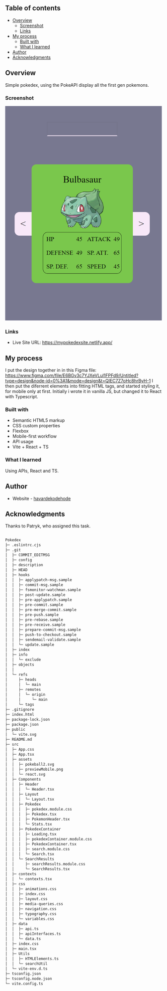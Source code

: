 ## Table of contents

-   [Overview](#overview)
    -   [Screenshot](#screenshot)
    -   [Links](#links)
-   [My process](#my-process)
    -   [Built with](#built-with)
    -   [What I learned](#what-i-learned)
-   [Author](#author)
-   [Acknowledgments](#acknowledgments)

## Overview

Simple pokedex, using the PokeAPI display all the first gen pokemons.

### Screenshot

![](src/assets/previewMobile.png)

<!-- ![](images/screenshotMain.png) -->

### Links

-   Live Site URL: https://mypokedexsite.netlify.app/

## My process

I put the design together in in this Figma file: https://www.figma.com/file/E6BGv3c7YJXeVLul1FPFd9/Untitled?type=design&node-id=0%3A1&mode=design&t=QIEC7Z7oHc8hrByH-1 I then put the diferrent elements into fitting HTML tags, and started styling it, for mobile only at first. Initially i wrote it in vanilla JS, but changed it to React with Typescript.

### Built with

-   Semantic HTML5 markup
-   CSS custom properties
-   Flexbox
-   Mobile-first workflow
-   API usage
-   Vite + React + TS

### What I learned

Using APIs, React and TS.

## Author

-   Website - [havardekodehode]("portfolioSite")

## Acknowledgments

Thanks to Patryk, who assigned this task.

```

```

```
Pokedex
├─ .eslintrc.cjs
├─ .git
│  ├─ COMMIT_EDITMSG
│  ├─ config
│  ├─ description
│  ├─ HEAD
│  ├─ hooks
│  │  ├─ applypatch-msg.sample
│  │  ├─ commit-msg.sample
│  │  ├─ fsmonitor-watchman.sample
│  │  ├─ post-update.sample
│  │  ├─ pre-applypatch.sample
│  │  ├─ pre-commit.sample
│  │  ├─ pre-merge-commit.sample
│  │  ├─ pre-push.sample
│  │  ├─ pre-rebase.sample
│  │  ├─ pre-receive.sample
│  │  ├─ prepare-commit-msg.sample
│  │  ├─ push-to-checkout.sample
│  │  ├─ sendemail-validate.sample
│  │  └─ update.sample
│  ├─ index
│  ├─ info
│  │  └─ exclude
│  ├─ objects
│  │
│  └─ refs
│     ├─ heads
│     │  └─ main
│     ├─ remotes
│     │  └─ origin
│     │     └─ main
│     └─ tags
├─ .gitignore
├─ index.html
├─ package-lock.json
├─ package.json
├─ public
│  └─ vite.svg
├─ README.md
├─ src
│  ├─ App.css
│  ├─ App.tsx
│  ├─ assets
│  │  ├─ pokeball2.svg
│  │  ├─ previewMobile.png
│  │  └─ react.svg
│  ├─ Components
│  │  ├─ Header
│  │  │  └─ Header.tsx
│  │  ├─ Layout
│  │  │  └─ Layout.tsx
│  │  ├─ Pokedex
│  │  │  ├─ pokedex.module.css
│  │  │  ├─ Pokedex.tsx
│  │  │  ├─ PokemonHeader.tsx
│  │  │  └─ Stats.tsx
│  │  ├─ PokedexContainer
│  │  │  ├─ Loading.tsx
│  │  │  ├─ pokedexContainer.module.css
│  │  │  ├─ PokedexContainer.tsx
│  │  │  ├─ search.module.css
│  │  │  └─ Search.tsx
│  │  └─ SearchResults
│  │     ├─ searchResults.module.css
│  │     └─ SearchResults.tsx
│  ├─ contexts
│  │  └─ contexts.tsx
│  ├─ css
│  │  ├─ animations.css
│  │  ├─ index.css
│  │  ├─ layout.css
│  │  ├─ media-queries.css
│  │  ├─ navigation.css
│  │  ├─ typography.css
│  │  └─ variables.css
│  ├─ data
│  │  ├─ api.ts
│  │  ├─ apiInterfaces.ts
│  │  └─ data.ts
│  ├─ index.css
│  ├─ main.tsx
│  ├─ Utils
│  │  ├─ HTMLElements.ts
│  │  └─ searchUtil
│  └─ vite-env.d.ts
├─ tsconfig.json
├─ tsconfig.node.json
└─ vite.config.ts

```

